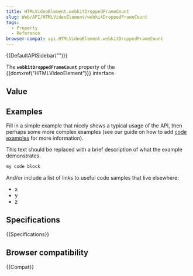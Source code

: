 ```yaml
---
title: HTMLVideoElement.webkitDroppedFrameCount
slug: Web/API/HTMLVideoElement/webkitDroppedFrameCount
tags:
  - Property
  - Reference
browser-compat: api.HTMLVideoElement.webkitDroppedFrameCount
---
```

{{DefaultAPISidebar("")}}

The **`webkitDroppedFrameCount`** property of the {{domxref("HTMLVideoElement")}} interface 

## Value



## Examples

Fill in a simple example that nicely shows a typical usage of the API, then perhaps some more complex examples (see our guide on how to add [code examples](/en-US/docs/MDN/Contribute/Structures/Code_examples) for more information).

This text should be replaced with a brief description of what the example demonstrates.

```js
my code block
```

And/or include a list of links to useful code samples that live elsewhere:

*   x
*   y
*   z

## Specifications

{{Specifications}}

## Browser compatibility

{{Compat}}


